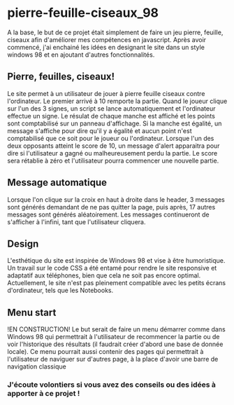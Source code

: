 # pierre-feuille-ciseaux_98

A la base, le but de ce projet était simplement de faire un jeu pierre, feuille, ciseaux afin d'améliorer mes compétences en javascript.
Après avoir commencé, j'ai enchainé les idées en designant le site dans un style windows 98 et en ajoutant d'autres fonctionnalités.

## Pierre, feuilles, ciseaux!
Le site permet à un utilisateur de jouer à pierre feuille ciseaux contre l'ordinateur. Le premier arrivé à 10 remporte la partie.
Quand le joueur clique sur l'un des 3 signes, un script se lance automatiquement et l'ordinateur effectue un signe. Le résulat de chaque manche est affiché et les points sont comptabilisé sur un panneau d'affichage. Si la manche est égalité, un message s'affiche pour dire qu'il y a égalité et aucun point n'est comptabilisé que ce soit pour le joueur ou l'ordinateur. Lorsque l'un des deux opposants atteint le score de 10, un message d'alert apparaitra pour dire si l'utilisateur a gagné ou malheureusement perdu la partie.
Le score sera rétablie à zéro et l'utilisateur pourra commencer une nouvelle partie.

## Message automatique
Lorsque l'on clique sur la croix en haut à droite dans le header, 3 messages sont générés demandant de ne pas quitter la page, puis après, 17 autres messages sont générés aléatoirement. Les messages continueront de s'afficher à l'infini, tant que l'utilisateur cliquera.

## Design
L'esthétique du site est inspirée de Windows 98 et vise à être humoristique.
Un travail sur le code CSS a été entamé pour rendre le site responsive et adaptatif aux téléphones, bien que cela ne soit pas encore optimal. Actuellement, le site n'est pas pleinement compatible avec les petits écrans d'ordinateur, tels que les Notebooks.

## Menu start
!EN CONSTRUCTION!
Le but serait de faire un menu démarrer comme dans Windows 98 qui permettrait à l'utilisateur de recommencer la partie ou de voir l'historique des résultats (il faudrait créer d'abord une base de donnée locale). Ce menu pourrait aussi contenir des pages qui permettrait à l'utilisateur de naviguer sur d'autres page, à la place d'avoir une barre de navigation classique

### J'écoute volontiers si vous avez des conseils ou des idées à apporter à ce projet !
